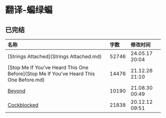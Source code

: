 # 翻译-蝙绿蝙

## 已完结

|名称|字数|修改时间|
|:-|:-|:-|
|[Strings Attached](Strings Attached.md)|52746|24.05.17 20:04|
|[Stop Me If You've Heard This One Before](Stop Me If You've Heard This One Before.md)|14476|21.12.26 21:10|
|[Beyond](Beyond.md)|10190|21.08.30 00:49|
|[Cockblocked](Cockblocked.md)|21838|20.12.12 09:51|

